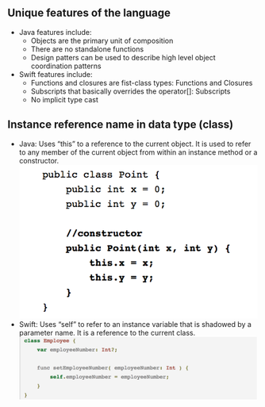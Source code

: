 ## Unique features of the language
  * Java features include:
    * Objects are the primary unit of composition
    * There are no standalone functions
    *	Design patters can be used to describe high level object coordination patterns
  * Swift features include:
    * Functions and closures are fist-class types: Functions and Closures
    * Subscripts that basically overrides the operator[]: Subscripts
    * No implicit type cast
## Instance reference name in data type (class)
  * Java: Uses “this” to a reference to the current object. It is used to refer to any member of the current object from      within an instance method or a constructor.
  ![Example:](Java-thisExample.png)
  * Swift: Uses “self” to refer to an instance variable that is shadowed by a parameter name. It is a reference to the current class.
  ![Example:](Swift-selfExample.png)




  
